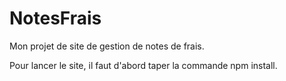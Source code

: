 # NotesFrais
Mon projet de site de gestion de notes de frais.

Pour lancer le site, il faut d'abord taper la commande npm install.
